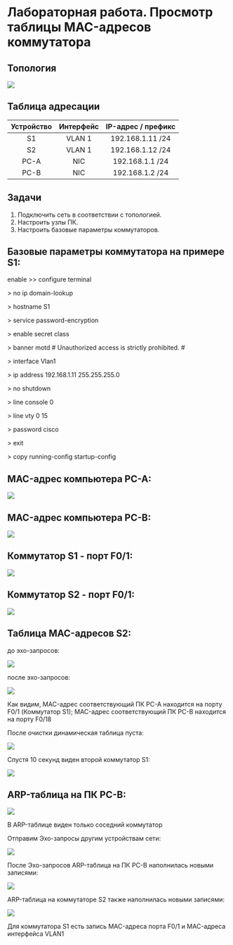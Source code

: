<h1> Лабораторная работа. Просмотр таблицы MAC-адресов коммутатора </h1> 

<h2> Топология </h2>
<img src=https://github.com/Avasekho/otus-networks-basic/blob/main/labs/lab01/topology.png>

<h2> Таблица адресации </h2>

| Устройство | Интерфейс | IP-адрес / префикс |
|:----------:|:---------:|:------------------:|
| S1         | VLAN 1    | 192.168.1.11 /24   |
| S2         | VLAN 1    | 192.168.1.12 /24   |
| PC-A       | NIC       | 192.168.1.1 /24    |
| PC-B       | NIC       | 192.168.1.2 /24    |

<h2> Задачи </h2>

<ol>
  <li> Подключить сеть в соответствии с топологией. </li>
  <li> Настроить узлы ПК. </li>
  <li> Настроить базовые параметры коммутаторов. </li>
</ol>

<h2> Базовые параметры коммутатора на примере S1: </h2>

<p> enable >> configure terminal </p>
<p> > no ip domain-lookup </p>
<p> > hostname S1 </p>
<p> > service password-encryption </p>
<p> > enable secret class </p>
<p> > banner motd # Unauthorized access is strictly prohibited. # </p>

<p> > interface Vlan1 </p>
<p> > ip address 192.168.1.11 255.255.255.0 </p>
<p> > no shutdown </p>


<p> > line console 0 </p>
<p> > line vty 0 15 </p>
<p> > password cisco </p>
<p> > exit </p>

<p> > copy running-config startup-config </p>

<h2> MAC-адрес компьютера PC-A: </h2>
<img src=https://github.com/Avasekho/otus-networks-basic/blob/main/labs/lab01/pc-a.png>

<h2> MAC-адрес компьютера PC-B: </h2>
<img src=https://github.com/Avasekho/otus-networks-basic/blob/main/labs/lab01/pc-b.png>

<h2> Коммутатор S1 - порт F0/1: </h2>
<img src=https://github.com/Avasekho/otus-networks-basic/blob/main/labs/lab01/s1-f01.png>

<h2> Коммутатор S2 - порт F0/1: </h2>
<img src=https://github.com/Avasekho/otus-networks-basic/blob/main/labs/lab01/s2-f01.png>

<h2> Таблица MAC-адресов S2: </h2>
<p> до эхо-запросов: </p>
<img src=https://github.com/Avasekho/otus-networks-basic/blob/main/labs/lab01/s2-before.png>

<p> после эхо-запросов: </p>
<img src=https://github.com/Avasekho/otus-networks-basic/blob/main/labs/lab01/s2-after.png>

<p> Как видим, MAC-адрес соответствующий ПК PC-A находится на порту F0/1 (Коммутатор S1); MAC-адрес соответствующий ПК PC-B находится на порту F0/18 </p>

<p> После очистки динамическая таблица пуста: </p>
<img src=https://github.com/Avasekho/otus-networks-basic/blob/main/labs/lab01/s2-clear.png>

<p> Спустя 10 секунд виден второй коммутатор S1: </p>
<img src=https://github.com/Avasekho/otus-networks-basic/blob/main/labs/lab01/s2-later.png>

<h2> ARP-таблица на ПК PC-B: </h2>
<img src=https://github.com/Avasekho/otus-networks-basic/blob/main/labs/lab01/pc-b-arp.png>

<p> В ARP-таблице виден только соседний коммутатор </p>

<p> Отправим Эхо-запросы другим устройствам сети: </p>
<img src=https://github.com/Avasekho/otus-networks-basic/blob/main/labs/lab01/pc-b-echo.png>

<p> После Эхо-запросов ARP-таблица на ПК PC-B наполнилась новыми записями: </p>
<img src=https://github.com/Avasekho/otus-networks-basic/blob/main/labs/lab01/pc-b-arp-after.png>

<p> ARP-таблица на коммутаторе S2 также наполнилась новыми записями: </p>
<img src=https://github.com/Avasekho/otus-networks-basic/blob/main/labs/lab01/s2-after-echo.png>
<p> Для коммутатора S1 есть запись MAC-адреса порта F0/1 и MAC-адреса интерфейса VLAN1 </p>

